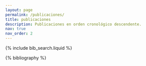 ```yaml
---
layout: page
permalink: /publicaciones/
title: publicaciones
description: Publicaciones en orden cronológico descendente.
nav: true
nav_order: 2
---
```


<!-- _pages/publications.md -->

<!-- Bibsearch Feature -->

{% include bib_search.liquid %}

<div class="publications">

{% bibliography %}

</div>
